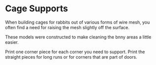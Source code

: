 Cage Supports
=============

When building cages for rabbits out of various forms of wire mesh, you often
find a need for raising the mesh slightly off the surface.

These models were constructed to make cleaning the bnny areas a little easier.

Print one corner piece for each corner you need to support. Print the straight
pieces for long runs or for corners that are part of doors.
